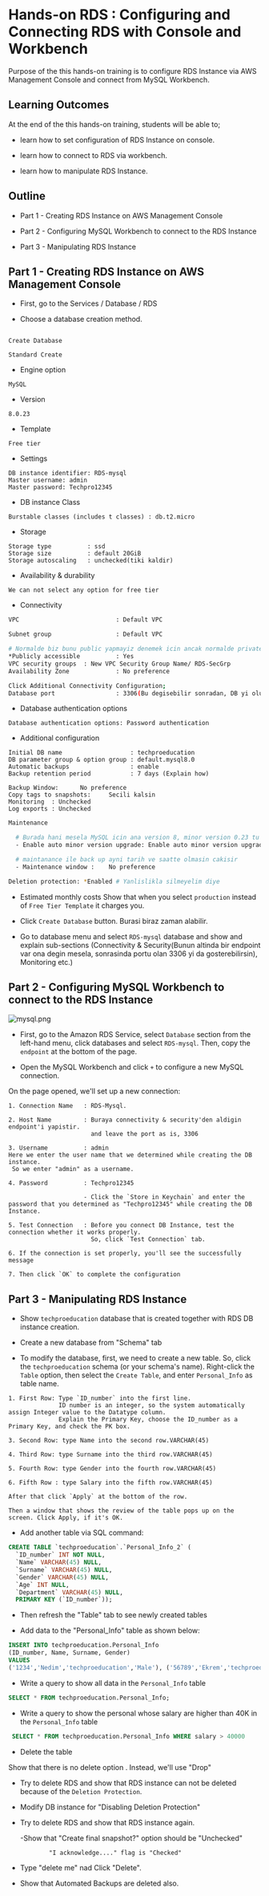 # Hands-on RDS : Configuring and Connecting RDS with Console and Workbench

Purpose of the this hands-on training is to configure RDS Instance via AWS Management Console and connect from MySQL Workbench.

## Learning Outcomes

At the end of the this hands-on training, students will be able to;

- learn how to set configuration of RDS Instance on console.

- learn how to connect to RDS via workbench.

- learn how to manipulate RDS Instance.

## Outline

- Part 1 - Creating RDS Instance on AWS Management Console

- Part 2 - Configuring MySQL Workbench to connect to the RDS Instance

- Part 3 - Manipulating RDS Instance

## Part 1 - Creating RDS Instance on AWS Management Console

- First, go to the Services / Database / RDS

- Choose a database creation method.

```text

Create Database

Standard Create
```

- Engine option

```text
MySQL
```

- Version

```text
8.0.23
```

- Template

```text
Free tier
```

- Settings

```text
DB instance identifier: RDS-mysql
Master username: admin
Master password: Techpro12345
```

- DB instance Class

```text
Burstable classes (includes t classes) : db.t2.micro
```

- Storage

```text
Storage type          : ssd
Storage size          : default 20GiB
Storage autoscaling   : unchecked(tiki kaldir)
```

- Availability & durability

```text
We can not select any option for free tier
```

- Connectivity

```bash
VPC                           : Default VPC

Subnet group                  : Default VPC

# Normalde biz bunu public yapmayiz denemek icin ancak normalde private olacak bu
*Publicly accessible          : Yes
VPC security groups  : New VPC Security Group Name/ RDS-SecGrp
Availability Zone             : No preference

Click Additional Connectivity Configuration;
Database port                 : 3306(Bu degisebilir sonradan, DB yi olusturmadan tekrar kontrol et)
```

- Database authentication options

```text
Database authentication options: Password authentication
```

- Additional configuration

```text
Initial DB name                   : techproeducation
DB parameter group & option group : default.mysql8.0
Automatic backups                 : enable
Backup retention period           : 7 days (Explain how)

Backup Window:      No preference
Copy tags to snapshots:     Secili kalsin
Monitoring  : Unchecked
Log exports : Unchecked
```
```bash
Maintenance

  # Burada hani mesela MySQL icin ana version 8, minor version 0.23 tu ya hani, minor versiyonu otomatik olarak update edeyim mi diye soruyor.
  - Enable auto minor version upgrade: Enable auto minor version upgrade 

  # maintanance ile back up ayni tarih ve saatte olmasin cakisir
  - Maintenance window :    No preference

Deletion protection: *Enabled # Yanlislikla silmeyelim diye
```

- Estimated monthly costs
Show that when you select `production` instead of `Free Tier Template` it charges you.

- Click `Create Database` button. Burasi biraz zaman alabilir.

- Go to database menu and select `RDS-mysql` database and show and explain sub-sections (Connectivity & Security(Bunun altinda bir endpoint var ona degin mesela, sonrasinda portu olan 3306 yi da gosterebilirsin), Monitoring etc.)


## Part 2 - Configuring MySQL Workbench to connect to the RDS Instance

![mysql.png](images/mysql.png)

- First, go to the Amazon RDS Service, select `Database` section from the left-hand menu, click databases and select `RDS-mysql`. Then, copy the `endpoint` at the bottom of the page.

- Open the MySQL Workbench and click `+` to configure a new MySQL connection.

On the page opened, we'll set up a new connection:

```text
1. Connection Name   : RDS-Mysql.

2. Host Name         : Buraya connectivity & security'den aldigin endpoint'i yapistir.
                       and leave the port as is, 3306

3. Username          : admin
Here we enter the user name that we determined while creating the DB instance.
 So we enter "admin" as a username.

4. Password          : Techpro12345
                      
                     - Click the `Store in Keychain` and enter the password that you determined as "Techpro12345" while creating the DB Instance.

5. Test Connection   : Before you connect DB Instance, test the connection whether it works properly.
                       So, click `Test Connection` tab.

6. If the connection is set properly, you'll see the successfully message

7. Then click `OK` to complete the configuration
```

## Part 3 - Manipulating RDS Instance

- Show `techproeducation` database that is created together with RDS DB instance creation.

- Create a new database from "Schema" tab

- To modify the database, first, we need to create a new table. So, click the `techproeducation` schema (or your schema's name). Right-click the `Table` option, then select the `Create Table`, and enter `Personal_Info` as table name.

```text
1. First Row: Type `ID_number` into the first line. 
              ID number is an integer, so the system automatically assign Integer value to the Datatype column.
              Explain the Primary Key, choose the ID_number as a Primary Key, and check the PK box.

3. Second Row: type Name into the second row.VARCHAR(45)

4. Third Row: type Surname into the third row.VARCHAR(45)

5. Fourth Row: type Gender into the fourth row.VARCHAR(45)

6. Fifth Row : type Salary into the fifth row.VARCHAR(45)

After that click `Apply` at the bottom of the row.

Then a window that shows the review of the table pops up on the screen. Click Apply, if it's OK.
```
- Add another table via SQL command:

```sql
CREATE TABLE `techproeducation`.`Personal_Info_2` (
  `ID_number` INT NOT NULL,
  `Name` VARCHAR(45) NULL,
  `Surname` VARCHAR(45) NULL,
  `Gender` VARCHAR(45) NULL,
  `Age` INT NULL,
  `Department` VARCHAR(45) NULL,
  PRIMARY KEY (`ID_number`));
```

- Then refresh the "Table" tab to see newly created tables 

- Add data to the "Personal_Info" table as shown below:

```sql
INSERT INTO techproeducation.Personal_Info
(ID_number, Name, Surname, Gender)
VALUES
('1234','Nedim','techproeducation','Male'), ('56789','Ekrem','techproeducation','Male'), ('007','Refia','techproeducation','Female');
```

- Write a query to show all data in the `Personal_Info` table

```sql
SELECT * FROM techproeducation.Personal_Info;
```

- Write a query to show the personal whose salary are higher than 40K in the `Personal_Info` table

```sql
 SELECT * FROM techproeducation.Personal_Info WHERE salary > 40000
```

- Delete the table 

Show that there is no delete option . Instead, we'll use "Drop"


- Try to delete RDS and show that RDS instance can not be deleted because of the `Deletion Protection`.

- Modify DB instance for "Disabling Deletion Protection"

- Try to delete RDS and show that RDS instance again.

   -Show that "Create final snapshot?" option should be "Unchecked"
       
              "I acknowledge...." flag is "Checked"

 - Type "delete me" nad Click "Delete".

 - Show that Automated Backups are deleted also.
